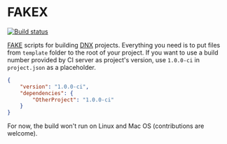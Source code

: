 # FAKEX

[![Build status](https://ci.appveyor.com/api/projects/status/vgc0liam1cpre6xy?svg=true)](https://ci.appveyor.com/project/djanosik/fakex)

[FAKE](https://github.com/fsharp/FAKE) scripts for building [DNX](https://github.com/aspnet/home) projects. Everything you need is to put files from `template` folder to the root of your project. If you want to use a build number provided by CI server as project's version, use `1.0.0-ci` in `project.json` as a placeholder.

```json
{
    "version": "1.0.0-ci",
    "dependencies": {
        "OtherProject": "1.0.0-ci"
    }
}
```

For now, the build won't run on Linux and Mac OS (contributions are welcome).